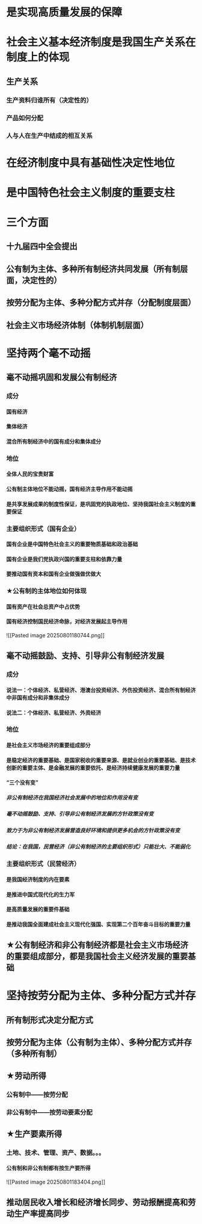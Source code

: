   
# 是实现高质量发展的保障  
# 社会主义基本经济制度是我国生产关系在制度上的体现  
## 生产关系  
### 生产资料归谁所有（决定性的）  
### 产品如何分配  
### 人与人在生产中结成的相互关系  
# 在经济制度中具有基础性决定性地位  
# 是中国特色社会主义制度的重要支柱  
# 三个方面  
## 十九届四中全会提出  
## 公有制为主体、多种所有制经济共同发展（所有制层面，决定性的）  
## 按劳分配为主体、多种分配方式并存（分配制度层面）  
## 社会主义市场经济体制（体制机制层面）  
# 坚持两个毫不动摇  
## 毫不动摇巩固和发展公有制经济  
### 成分  
#### 国有经济  
#### 集体经济  
#### 混合所有制经济中的国有成分和集体成分  
### 地位  
#### 全体人民的宝贵财富  
#### 公有制主体地位不能动摇，国有经济主导作用不能动摇  
#### 是共享发展成果的制度性保证，是巩固党的执政地位、坚持我国社会主义制度的重要保证  
### 主要组织形式（国有企业）  
#### 国有企业是中国特色社会主义的重要物质基础和政治基础  
#### 国有企业是我们党执政兴国的重要支柱和依靠力量  
#### 要推动国有资本和国有企业做强做优做大  
### ★公有制的主体地位如何体现  
#### 国有资产在社会总资产中占优势  
#### 国有经济控制国民经济命脉，对经济发展起主导作用  
  
![[Pasted image 20250801180744.png]]  
## 毫不动摇鼓励、支持、引导非公有制经济发展  
### 成分  
#### 说法一：个体经济、私营经济、港澳台投资经济、外伤投资经济、混合所有制经济中非国有成分和非集体成分  
#### 说法二：个体经济、私营经济、外资经济  
### 地位  
#### 是社会主义市场经济的重要组成部分  
#### 是稳定经济的重要基础、是国家税收的重要来源、是就业创业的重要基础、是技术创新的重要主体、是金融发展的重要依托、是经济持续健康发展的重要力量  
#### “三个没有变”  
##### 非公有制经济在我国经济社会发展中的地位和作用没有变  
##### 毫不动摇鼓励、支持、引导非公有制经济发展的方针政策没有变  
##### 致力于为非公有制经济发展营造良好环境和提供更多机会的方针政策没有变  
##### 结论：在我国，民营经济（非公有制经济的主要组织形式）只能壮大、不能弱化  
### 主要组织形式（民营经济）  
#### 是我国经济制度的内在要素  
#### 是推进中国式现代化的生力军  
#### 是高质量发展的重要件基础  
#### 是推动我国全面建成社会主义现代化强国、实现第二个百年奋斗目标的重要力量  
## ★公有制经济和非公有制经济都是社会主义市场经济的重要组成部分，都是我国社会主义经济发展的重要基础  
# 坚持按劳分配为主体、多种分配方式并存  
## 所有制形式决定分配方式  
## 按劳分配为主体（公有制为主体）、多种分配方式并存（多种所有制）  
## ★劳动所得  
### 公有制中——按劳分配  
### 非公有制中——按劳动要素分配  
## ★生产要素所得  
### 土地、技术、管理、资产、数据。。。  
#### 公有制和非公有制都有按生产要所得  
![[Pasted image 20250801183404.png]]  
## 推动居民收入增长和经济增长同步、劳动报酬提高和劳动生产率提高同步
